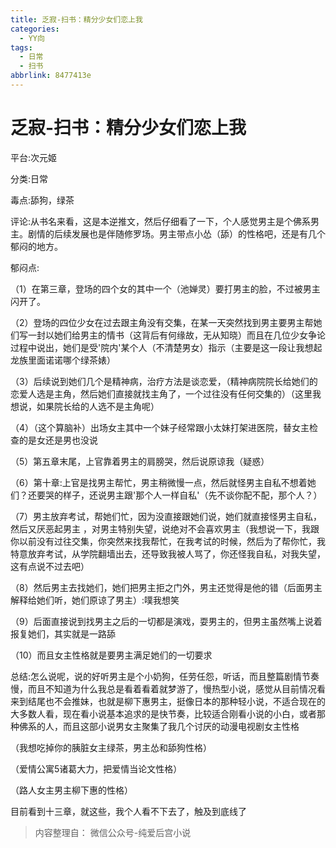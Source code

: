 ```yaml
---
title: 乏寂-扫书：精分少女们恋上我
categories:
  - YY向
tags:
  - 日常
  - 扫书
abbrlink: 8477413e
---
```

# 乏寂-扫书：精分少女们恋上我
平台:次元姬

分类:日常

毒点:舔狗，绿茶

评论:从书名来看，这是本逆推文，然后仔细看了一下，个人感觉男主是个佛系男主。剧情的后续发展也是伴随修罗场。男主带点小怂（舔）的性格吧，还是有几个郁闷的地方。

郁闷点:

（1）在第三章，登场的四个女的其中一个（池婵灵）要打男主的脸，不过被男主闪开了。

（2）登场的四位少女在过去跟主角没有交集，在某一天突然找到男主要男主帮她们写一封以她们给男主的情书（这背后有何缘故，无从知晓）而且在几位少女争论过程中说出，她们是受'院内'某个人（不清楚男女）指示（主要是这一段让我想起龙族里面诺诺哪个绿茶婊）

（3）后续说到她们几个是精神病，治疗方法是谈恋爱，（精神病院院长给她们的恋爱人选是主角，然后她们直接就找主角了，一个过往没有任何交集的）（这里我想说，如果院长给的人选不是主角呢）

（4）（这个算脑补）出场女主其中一个妹子经常跟小太妹打架进医院，替女主检查的是女还是男也没说

（5）第五章末尾，上官靠着男主的肩膀哭，然后说原谅我（疑惑）

（6）第十章:上官是找男主帮忙，男主稍微慢一点，然后就怪男主自私不想着她们？还要哭的样子，还说男主跟'那个人一样自私'（先不谈你配不配，那个人？）

（7）男主放弃考试，帮她们忙，因为没直接跟她们说，她们就直接怪男主自私，然后又厌恶起男主
，对男主特别失望，说绝对不会喜欢男主（我想说一下，我跟你以前没有过往交集，你突然来找我帮忙，在我考试的时候，然后为了帮你忙，我特意放弃考试，从学院翻墙出去，还导致我被人骂了，你还怪我自私，对我失望，这有点说不过去吧）

（8）然后男主去找她们，她们把男主拒之门外，男主还觉得是他的错（后面男主解释给她们听，她们原谅了男主）:噗我想笑

（9）后面直接说到找男主之后的一切都是演戏，耍男主的，但男主虽然嘴上说着报复她们，其实就是一路舔

（10）而且女主性格就是要男主满足她们的一切要求

总结:怎么说呢，说的好听男主是个小奶狗，任劳任怨，听话，而且整篇剧情节奏慢，而且不知道为什么我总是看着看着就梦游了，慢热型小说，感觉从目前情况看来到结尾也不会推妹，也就是柳下惠男主，挺像日本的那种轻小说，不适合现在的大多数人看，现在看小说基本追求的是快节奏，比较适合刚看小说的小白，或者那种佛系的人，而且这部小说男女主聚集了我几个讨厌的动漫电视剧女主性格

（我想吃掉你的胰脏女主绿茶，男主怂和舔狗性格）

（爱情公寓5诸葛大力，把爱情当论文性格）

（路人女主男主柳下惠的性格）

目前看到十三章，就这些，我个人看不下去了，触及到底线了


> 内容整理自： 微信公众号-纯爱后宫小说